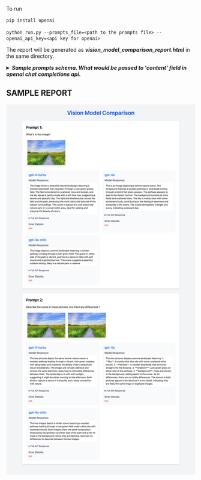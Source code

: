 To run
```
pip install openai

python run.py --prompts_file=<path to the prompts file> --openai_api_key=<api key for openai>

```
The report will be generated as ***vision_model_comparison_report.html*** in the same directory.



<details>
<summary>
 <strong><em> Sample prompts schema. What would be passed to 'content' field in openai chat completions api.</em></strong>
</summary>
  
```
  {
  "prompts": [
    [
      {
        "type": "text",
        "text": "What's in this image?"
      },
      {
        "type": "image_url",
        "image_url": {
          "url": "https://upload.wikimedia.org/wikipedia/commons/thumb/d/dd/Gfp-wisconsin-madison-the-nature-boardwalk.jpg/2560px-Gfp-wisconsin-madison-the-nature-boardwalk.jpg"
        }
      }
    ],
    [
      {
        "type": "text",
        "text": "Describe the scene in these pictures. Are there any differences ?"
      },
      {
        "type": "image_url",
        "image_url": {
          "url": "https://upload.wikimedia.org/wikipedia/commons/thumb/d/dd/Gfp-wisconsin-madison-the-nature-boardwalk.jpg/2560px-Gfp-wisconsin-madison-the-nature-boardwalk.jpg"
        }
      },
      {
        "type": "image_url",
        "image_url": {
          "url": "https://upload.wikimedia.org/wikipedia/commons/thumb/d/dd/Gfp-wisconsin-madison-the-nature-boardwalk.jpg/2560px-Gfp-wisconsin-madison-the-nature-boardwalk.jpg"
        }
      }
    ]
  ]
}
```
</details>

## SAMPLE REPORT

![Sample Report](Vision_Model_Comparison.jpeg)
